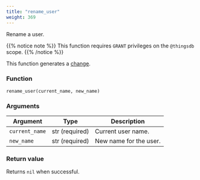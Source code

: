 ```yaml
---
title: "rename_user"
weight: 369
---
```


Rename a user.

{{% notice note %}}
This function requires `GRANT` privileges on the `@thingsdb` scope.
{{% /notice %}}

This function generates a [change](../../overview/changes).

### Function

`rename_user(current_name, new_name)`

### Arguments

Argument | Type | Description
-------- | ---- | -----------
`current_name` | str (required) | Current user name.
`new_name` | str (required) | New name for the user.

### Return value

Returns `nil` when successful.
